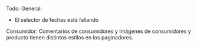 Todo: 
General:
- El selector de fechas está fallando

Consumidor:
Comentarios de consumidores y Imágenes de consumidores y producto tienen distintos estilos en los paginadores.

